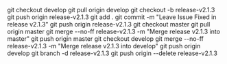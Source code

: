 git checkout develop
git pull origin develop
git checkout -b release-v2.1.3
git push origin release-v2.1.3
git add .
git commit -m "Leave Issue Fixed in release v2.1.3"
git push origin release-v2.1.3
git checkout master
git pull origin master
git merge --no-ff release-v2.1.3 -m "Merge release v2.1.3 into master"
git push origin master
git checkout develop
git merge --no-ff release-v2.1.3 -m "Merge release v2.1.3 into develop"
git push origin develop
git branch -d release-v2.1.3
git push origin --delete release-v2.1.3
